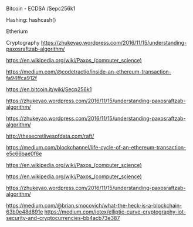 
Bitcoin - 
ECDSA /Sepc256k1

Hashing:
hashcash()


Etherium



Cryptography
https://zhukeyao.wordpress.com/2016/11/15/understanding-paxosraftzab-algorithm/

https://en.wikipedia.org/wiki/Paxos_(computer_science)


https://medium.com/@codetractio/inside-an-ethereum-transaction-fa94ffca912f


https://en.bitcoin.it/wiki/Secp256k1


https://zhukeyao.wordpress.com/2016/11/15/understanding-paxosraftzab-algorithm/

https://zhukeyao.wordpress.com/2016/11/15/understanding-paxosraftzab-algorithm/


http://thesecretlivesofdata.com/raft/

https://medium.com/blockchannel/life-cycle-of-an-ethereum-transaction-e5c66bae0f6e

https://en.wikipedia.org/wiki/Paxos_(computer_science)

https://en.wikipedia.org/wiki/Paxos_(computer_science)

https://zhukeyao.wordpress.com/2016/11/15/understanding-paxosraftzab-algorithm/

https://medium.com/@brian.smocovich/what-the-heck-is-a-blockchain-63b0e48d891e
https://medium.com/iotex/elliptic-curve-cryptography-iot-security-and-cryptocurrencies-bb4acb73e387
